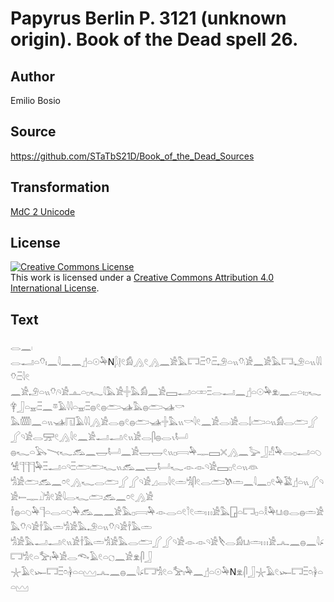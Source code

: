 # Papyrus Berlin P. 3121 (unknown origin). Book of the Dead spell 26.

## Author 

Emilio Bosio

## Source 

https://github.com/STaTbS21D/Book_of_the_Dead_Sources

## Transformation 

[MdC 2 Unicode](https://statbs21d.github.io/mdc2unicode.html)

## License 

<a rel="license" href="http://creativecommons.org/licenses/by/4.0/"><img alt="Creative Commons License" style="border-width:0" src="https://i.creativecommons.org/l/by/4.0/88x31.png" /></a><br />This work is licensed under a <a rel="license" href="http://creativecommons.org/licenses/by/4.0/">Creative Commons Attribution 4.0 International License</a>.

## Text 

<hiero><rubrum>𓂋𓈖𓏺</rubrum><br>
<rubrum>𓂋𓂝𓏏𓄣𓏤𓈖𓇋𓈖𓈖</rubrum>𓊨𓏏𓇳𓅆N𓆄𓊤𓏲𓀁𓂻𓏲𓂻𓈖𓀀𓅓𓉐𓏺𓏫𓄣𓏺𓏫𓄂𓏏𓏭𓄣𓏺𓀀𓈖𓀀𓅓𓉐𓏺𓄂𓏏𓏭𓇋𓇋𓄣𓏺𓏫𓇋𓏲<br>
𓈖𓀀𓄂𓏏𓏭𓄣𓏺𓄹𓀀𓊵𓏏𓊪𓆑𓇋𓅓𓀀𓏶𓅓𓀁𓈖𓀀𓈙𓂝𓏏𓏒𓏫𓂋𓂝𓈖𓊨𓏏𓇳𓅆𓁷𓏺𓈖𓐞𓏏𓏤𓊪𓆑𓋁𓃀𓏏𓈇𓏺𓏫𓈖𓎼𓄿𓇋𓇋𓏏𓈇𓏺𓏫𓐍𓏲𓐍𓂧𓊛𓅓𓐍𓂧𓊛𓎡<br>
𓅓𓏅𓈖𓏏𓏭𓊛𓉔𓄿𓇋𓇋𓂻𓀀𓂋𓐍𓏲𓐍𓂧𓊛𓏶𓅓𓏭𓎡𓇋𓏲𓈖𓀀𓂋𓏺𓀀𓂋𓌃𓂧𓏏𓏭𓀁𓂋𓂧𓂾𓂾𓄹𓀀𓂋𓈝𓏲𓂻𓇋𓏲𓈖𓀀𓂝𓂝𓏺𓏲𓏭𓀀𓂋𓋴𓐍𓂋𓏯𓂡<br>
𓐍𓆑𓏏𓅂𓏱𓆑𓃹𓈖𓉿𓂡𓈖𓀀𓉿𓉿𓏲𓏭𓊪𓇯𓅆𓊃𓈙𓏴𓂻𓈖𓅬𓃀𓀭𓅆𓂋𓊪𓂝𓏏𓆇𓀽𓊹𓊹𓊹𓅆𓏫𓂝𓏏𓄹𓏫𓂧𓂧𓆑𓏭𓃹𓈖𓉿𓂡𓆑𓁹𓁹𓄹𓀀𓈙𓊪𓏲𓏏𓏭𓁻<br>
𓀜𓀀𓂧𓃹𓈖𓏌𓏲𓂻𓆑𓂋𓂧𓂾𓂾𓄹𓀀𓈎𓂋𓇋𓏲𓏛𓀜𓋴𓏲𓂋𓂧𓌗𓏛𓈖𓇋𓈖𓊪𓏲𓅆𓅁𓊨𓏏𓏭𓂾𓄹𓀀𓍿𓊃𓍟𓀜𓏲𓀀𓇋𓂋𓆑𓂧𓃹𓈖𓏌𓏲𓂻𓀀<br>
𓌂𓐍𓏏𓆇𓅆𓊹𓏏𓂋𓏏𓆇𓅆𓃹𓈖𓈖𓀀𓅓𓊪𓇯𓅆𓁹𓂋𓏏𓏲𓎘𓏲𓏛𓏥𓀀𓅓𓉗𓏏𓉐𓊪𓏏𓎛𓅆𓂓𓏺𓊖𓂋𓐍𓏛𓀀𓅓𓄣𓏺𓄹𓀀𓌂𓅓𓏛𓀜𓀀𓅓𓄂𓏏𓏭𓄣𓏺𓄹𓀀𓌂𓅓𓏛<br>
𓀜𓀀𓅓𓂝𓂝𓏺𓏲𓏭𓀀𓌂𓅓𓏛𓀜𓀀𓅓𓂋𓂧𓂾𓂾𓄹𓀀𓁹𓁹𓄹𓀀𓌸𓂋𓀁𓂓𓏺𓏛𓏥𓀀𓂜𓈖𓐍𓈖𓇋𓂊𓉐𓀜𓏲𓏏𓅡𓏤𓅆𓀀𓂋𓆞𓄿𓏲𓏏𓐎𓈖𓀀𓁷𓏺𓋴𓃀<br>
𓇼𓄿𓏲𓆱𓉐𓏫𓏌𓏺𓋀𓏏𓏏𓈉𓂜𓈖𓐍𓈖𓇋𓂊𓉐𓀜𓏲𓏏𓅡𓏤𓅆𓈖𓊨𓏏𓇳𓅆N𓁷𓏺𓋴𓃀𓇼𓄿𓏲𓆱𓉐𓏫𓏌𓏺𓋀𓏏𓏏𓈉<br></hiero>